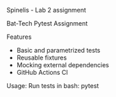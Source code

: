 Spinelis - Lab 2 assignment

Bat-Tech Pytest Assignment


Features
- Basic and parametrized tests
- Reusable fixtures
- Mocking external dependencies
- GitHub Actions CI

Usage:
Run tests in bash:
    pytest
